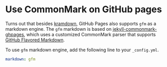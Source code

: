 # Use CommonMark on GitHub pages

Turns out that besides [kramdown](https://kramdown.gettalong.org), GitHub Pages also supports `gfm` as a markdown
engine. The `gfm` markdown is based on [jekyll-commonmark-ghpages](https://github.com/github/jekyll-commonmark-ghpages),
which uses a customized CommonMark parser that supports [GitHub Flavored Markdown](https://github.github.com/gfm/).

To use `gfm` markdown engine, add the following line to your `_config.yml`.

```yaml
markdown: gfm
```
